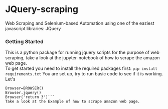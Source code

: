 # JQuery-scraping
 Web Scraping and Selenium-based Automation using one of the eaziest javascript libraries: JQuery
### Getting Started
This is a python package for running jquery scripts for the purpose of web scraping, take a look at the jupyter-notebook of how to scrape the amazon web page.
<br/>
To get started you need to install the required packages first:
```pip install requirements.txt```
You are set up, try to run basic code to see if it is working. Let's 
```from Browser import BROWSER
Browser=BROWSER()
Browser.jquery()
Browser('return 3')```
Take a look at the Example of how to scrape amazon web page.
